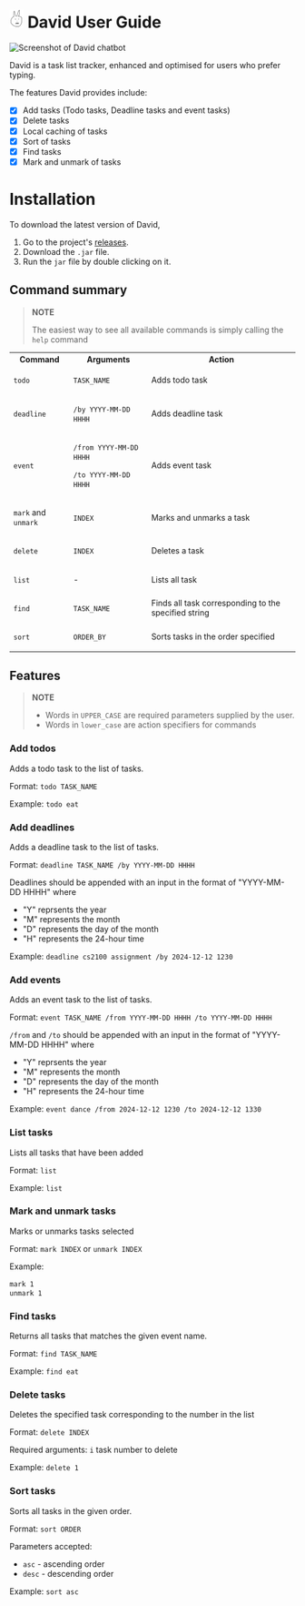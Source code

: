# <img src="DavidLogo.png" alt="David Logo" width="25"/> David User Guide

![Screenshot of David chatbot](/Ui.png)


David is a task list tracker, enhanced and optimised for users who prefer
typing. 

The features David provides include:
- [x] Add tasks (Todo tasks, Deadline tasks and event tasks)
- [x] Delete tasks
- [x] Local caching of tasks 
- [x] Sort of tasks
- [x] Find tasks
- [x] Mark and unmark of tasks

# Installation
To download the latest version of David,
1. Go to the project's [releases](https://github.com/Incogdino/ip/releases/tag/v0.2).
2. Download the `.jar` file.
3. Run the `jar` file by double clicking on it.


## Command summary
> **NOTE**
> 
> The easiest way to see all available commands is simply calling the `help` command

<table>
  <tr>
    <th>Command</th><th>Arguments</th><th>Action</th>
  </tr>
  <tr>
    <td>

`todo`
</td>
<td>

`TASK_NAME`
</td>
<td>Adds todo task</td>

<tr>
    <td>

`deadline`
</td>
<td>

`/by YYYY-MM-DD HHHH`
</td>
<td>Adds deadline task</td>
  </tr>

  <tr>
    <td>

`event`
</td>
<td>

`/from YYYY-MM-DD HHHH`

`/to YYYY-MM-DD HHHH`
</td>
<td>Adds event task</td>
  </tr>

  <tr>
    <td>

`mark` and `unmark`
</td>
<td>

`INDEX`

</td>
<td>Marks and unmarks a task</td>
  </tr>


  <tr>
    <td>

`delete`
</td>
<td>

`INDEX`

</td>
<td>Deletes a task</td>
  </tr>


  <tr>
    <td>

`list`
</td>
<td> - 
</td>
<td>Lists all task</td>
  </tr>


  <tr>
    <td>

`find`
</td>
<td> 

`TASK_NAME`
</td>
<td>Finds all task corresponding to the specified string</td>
  </tr>


  <tr>
    <td>

`sort`
</td>
<td> 

`ORDER_BY`
</td>
<td>Sorts tasks in the order specified</td>
  </tr>
</table>

## Features
> **NOTE**
> - Words in `UPPER_CASE` are required parameters supplied by the user.
> - Words in `lower_case` are action specifiers for commands


### Add todos
Adds a todo task to the list of tasks.

Format: `todo TASK_NAME`

Example: `todo eat`


### Add deadlines
Adds a deadline task to the list of tasks.

Format: `deadline TASK_NAME /by YYYY-MM-DD HHHH`

Deadlines should be appended with an input in the format of "YYYY-MM-DD HHHH"
where 
- "Y" reprsents the year 
- "M" represents the month 
- "D" represents the day of the month
- "H" represents the 24-hour time

Example: `deadline cs2100 assignment /by 2024-12-12 1230`

### Add events
Adds an event task to the list of tasks.

Format: `event TASK_NAME /from YYYY-MM-DD HHHH /to YYYY-MM-DD HHHH`

`/from` and `/to` should be appended with an input in the format of "YYYY-MM-DD HHHH"
where
- "Y" reprsents the year
- "M" represents the month
- "D" represents the day of the month
- "H" represents the 24-hour time

Example: `event dance /from 2024-12-12 1230 /to 2024-12-12 1330`

### List tasks
Lists all tasks that have been added

Format: `list`

Example: `list`

### Mark and unmark tasks
Marks or unmarks tasks selected

Format: `mark INDEX` or `unmark INDEX`


Example:
```
mark 1
unmark 1
```

### Find tasks
Returns all tasks that matches the given event name.

Format: `find TASK_NAME`

Example: `find eat`

### Delete tasks
Deletes the specified task corresponding to the number in the list

Format: `delete INDEX`

Required arguments: `i` task number to delete

Example: `delete 1`

### Sort tasks
Sorts all tasks in the given order.

Format: `sort ORDER`

Parameters accepted:
- `asc` - ascending order
- `desc` - descending order

Example: `sort asc`